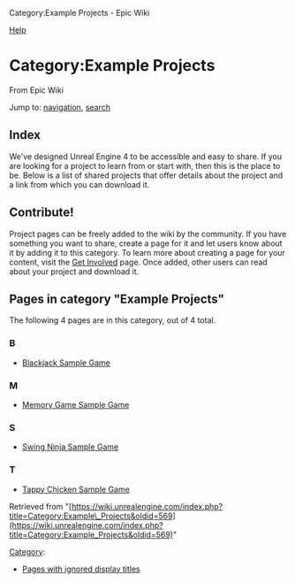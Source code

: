  Category:Example Projects - Epic Wiki             

 

[Help](//www.mediawiki.org/wiki/Special:MyLanguage/Help:Categories)

Category:Example Projects
=========================

From Epic Wiki

Jump to: [navigation](#mw-head), [search](#p-search)

Index
-----

We've designed Unreal Engine 4 to be accessible and easy to share. If you are looking for a project to learn from or start with, then this is the place to be. Below is a list of shared projects that offer details about the project and a link from which you can download it.

Contribute!
-----------

Project pages can be freely added to the wiki by the community. If you have something you want to share, create a page for it and let users know about it by adding it to this category. To learn more about creating a page for your content, visit the [Get Involved](/index.php?title=Get_Involved "Get Involved") page. Once added, other users can read about your project and download it.

Pages in category "Example Projects"
------------------------------------

The following 4 pages are in this category, out of 4 total.

### B

*   [Blackjack Sample Game](/index.php?title=Blackjack_Sample_Game "Blackjack Sample Game")

### M

*   [Memory Game Sample Game](/index.php?title=Memory_Game_Sample_Game "Memory Game Sample Game")

### S

*   [Swing Ninja Sample Game](/index.php?title=Swing_Ninja_Sample_Game "Swing Ninja Sample Game")

### T

*   [Tappy Chicken Sample Game](/index.php?title=Tappy_Chicken_Sample_Game "Tappy Chicken Sample Game")

Retrieved from "[https://wiki.unrealengine.com/index.php?title=Category:Example\_Projects&oldid=569](https://wiki.unrealengine.com/index.php?title=Category:Example_Projects&oldid=569)"

[Category](/index.php?title=Special:Categories "Special:Categories"):

*   [Pages with ignored display titles](/index.php?title=Category:Pages_with_ignored_display_titles&action=edit&redlink=1 "Category:Pages with ignored display titles (page does not exist)")